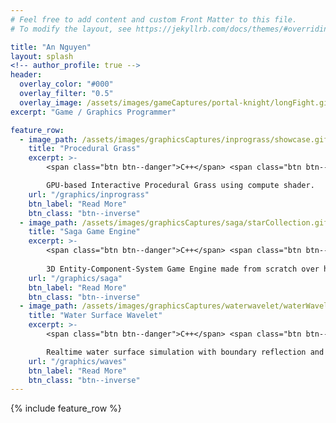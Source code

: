 ```yaml
---
# Feel free to add content and custom Front Matter to this file.
# To modify the layout, see https://jekyllrb.com/docs/themes/#overriding-theme-defaults

title: "An Nguyen"
layout: splash
<!-- author_profile: true -->
header:
  overlay_color: "#000"
  overlay_filter: "0.5"
  overlay_image: /assets/images/gameCaptures/portal-knight/longFight.gif
excerpt: "Game / Graphics Programmer"

feature_row:
  - image_path: /assets/images/graphicsCaptures/inprograss/showcase.gif
    title: "Procedural Grass"
    excerpt: >-
        <span class="btn btn--danger">C++</span> <span class="btn btn--success">OpenGL</span> <br>

        GPU-based Interactive Procedural Grass using compute shader.
    url: "/graphics/inprograss"
    btn_label: "Read More"
    btn_class: "btn--inverse"
  - image_path: /assets/images/graphicsCaptures/saga/starCollection.gif
    title: "Saga Game Engine"
    excerpt: >-
        <span class="btn btn--danger">C++</span> <span class="btn btn--success">OpenGL</span> <span class="btn btn--primary">gamedev</span> <br>
        
        3D Entity-Component-System Game Engine made from scratch over half a year.
    url: "/graphics/saga"
    btn_label: "Read More"
    btn_class: "btn--inverse"
  - image_path: /assets/images/graphicsCaptures/waterwavelet/waterWaveletIntroduce.gif
    title: "Water Surface Wavelet"
    excerpt: >-
        <span class="btn btn--danger">C++</span> <span class="btn btn--success">OpenGL</span> <br>

        Realtime water surface simulation with boundary reflection and localized interactions.
    url: "/graphics/waves"
    btn_label: "Read More"
    btn_class: "btn--inverse"
---
```


{% include feature_row %}
